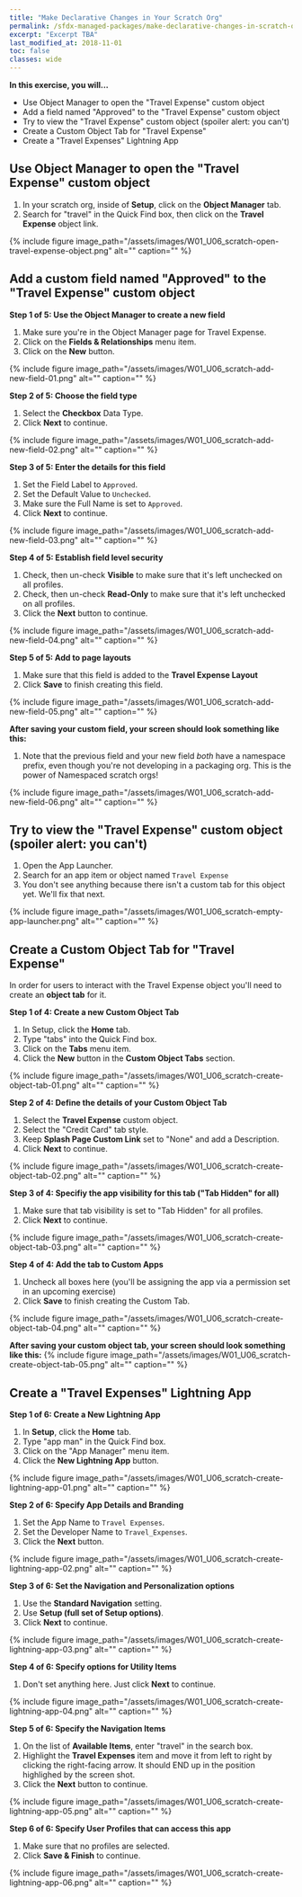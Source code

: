 ```yaml
---
title: "Make Declarative Changes in Your Scratch Org"
permalink: /sfdx-managed-packages/make-declarative-changes-in-scratch-org/
excerpt: "Excerpt TBA"
last_modified_at: 2018-11-01
toc: false
classes: wide
---
```


**In this exercise, you will...**

* Use Object Manager to open the "Travel Expense" custom object
* Add a field named "Approved" to the "Travel Expense" custom object
* Try to view the "Travel Expense" custom object (spoiler alert: you can't)
* Create a Custom Object Tab for "Travel Expense"
* Create a "Travel Expenses" Lightning App


## Use Object Manager to open the "Travel Expense" custom object

1. In your scratch org, inside of **Setup**, click on the **Object Manager** tab.
2. Search for "travel" in the Quick Find box, then click on the **Travel Expense** object link.

{% include figure image_path="/assets/images/W01_U06_scratch-open-travel-expense-object.png" alt="" caption="" %}

## Add a custom field named "Approved" to the "Travel Expense" custom object

**Step 1 of 5: Use the Object Manager to create a new field**

1. Make sure you're in the Object Manager page for Travel Expense.
2. Click on the **Fields & Relationships** menu item.
3. Click on the **New** button.

{% include figure image_path="/assets/images/W01_U06_scratch-add-new-field-01.png" alt="" caption="" %}

**Step 2 of 5: Choose the field type**

1. Select the **Checkbox** Data Type.
2. Click **Next** to continue.

{% include figure image_path="/assets/images/W01_U06_scratch-add-new-field-02.png" alt="" caption="" %}

**Step 3 of 5: Enter the details for this field**

1. Set the Field Label to `Approved`.
2. Set the Default Value to `Unchecked`.
3. Make sure the Full Name is set to `Approved`.
4. Click **Next** to continue.

{% include figure image_path="/assets/images/W01_U06_scratch-add-new-field-03.png" alt="" caption="" %}

**Step 4 of 5: Establish field level security**

1. Check, then un-check **Visible** to make sure that it's left unchecked on all profiles.
2. Check, then un-check **Read-Only** to make sure that it's left unchecked on all profiles.
3. Click the **Next** button to continue.

{% include figure image_path="/assets/images/W01_U06_scratch-add-new-field-04.png" alt="" caption="" %}

**Step 5 of 5: Add to page layouts**

1. Make sure that this field is added to the **Travel Expense Layout**
2. Click **Save** to finish creating this field.

{% include figure image_path="/assets/images/W01_U06_scratch-add-new-field-05.png" alt="" caption="" %}

**After saving your custom field, your screen should look something like this:**

1. Note that the previous field and your new field *both* have a namespace prefix, even though you're not developing in a packaging org.  This is the power of Namespaced scratch orgs!

{% include figure image_path="/assets/images/W01_U06_scratch-add-new-field-06.png" alt="" caption="" %}


## Try to view the "Travel Expense" custom object (spoiler alert: you can't)

1. Open the App Launcher.
2. Search for an app item or object named `Travel Expense`
3. You don't see anything because there isn't a custom tab for this object yet. We'll fix that next.

{% include figure image_path="/assets/images/W01_U06_scratch-empty-app-launcher.png" alt="" caption="" %}


## Create a Custom Object Tab for "Travel Expense"
In order for users to interact with the Travel Expense object you'll need to create an **object tab** for it.

**Step 1 of 4: Create a new Custom Object Tab**

1. In Setup, click the **Home** tab.
2. Type "tabs" into the Quick Find box.
3. Click on the **Tabs** menu item.
4. Click the **New** button in the **Custom Object Tabs** section.

{% include figure image_path="/assets/images/W01_U06_scratch-create-object-tab-01.png" alt="" caption="" %}

**Step 2 of 4: Define the details of your Custom Object Tab**

1. Select the **Travel Expense** custom object.
2. Select the "Credit Card" tab style.
3. Keep **Splash Page Custom Link** set to "None" and add a Description.
4. Click **Next** to continue.

{% include figure image_path="/assets/images/W01_U06_scratch-create-object-tab-02.png" alt="" caption="" %}

**Step 3 of 4: Specifiy the app visibility for this tab ("Tab Hidden" for all)**

1. Make sure that tab visibility is set to "Tab Hidden" for all profiles.
2. Click **Next** to continue.

{% include figure image_path="/assets/images/W01_U06_scratch-create-object-tab-03.png" alt="" caption="" %}

**Step 4 of 4: Add the tab to Custom Apps**

1. Uncheck all boxes here (you'll be assigning the app via a permission set in an upcoming exercise)
2. Click **Save** to finish creating the Custom Tab.

{% include figure image_path="/assets/images/W01_U06_scratch-create-object-tab-04.png" alt="" caption="" %}

**After saving your custom object tab, your screen should look something like this:**
{% include figure image_path="/assets/images/W01_U06_scratch-create-object-tab-05.png" alt="" caption="" %}


## Create a "Travel Expenses" Lightning App

**Step 1 of 6: Create a New Lightning App**

1. In **Setup**, click the **Home** tab.
2. Type "app man" in the Quick Find box.
3. Click on the "App Manager" menu item.
4. Click the **New Lightning App** button.

{% include figure image_path="/assets/images/W01_U06_scratch-create-lightning-app-01.png" alt="" caption="" %}

**Step 2 of 6: Specify App Details and Branding**

1. Set the App Name to `Travel Expenses`.
2. Set the Developer Name to `Travel_Expenses`.
3. Click the **Next** button.

{% include figure image_path="/assets/images/W01_U06_scratch-create-lightning-app-02.png" alt="" caption="" %}

**Step 3 of 6: Set the Navigation and Personalization options**

1. Use the **Standard Navigation** setting.
2. Use **Setup (full set of Setup options)**.
3. Click **Next** to continue.

{% include figure image_path="/assets/images/W01_U06_scratch-create-lightning-app-03.png" alt="" caption="" %}

**Step 4 of 6: Specify options for Utility Items**

1. Don't set anything here.  Just click **Next** to continue.

{% include figure image_path="/assets/images/W01_U06_scratch-create-lightning-app-04.png" alt="" caption="" %}

**Step 5 of 6: Specify the Navigation Items**

1. On the list of **Available Items**, enter "travel" in the search box.
2. Highlight the **Travel Expenses** item and move it from left to right by clicking the right-facing arrow.  It should END up in the position highlighed by the screen shot.
3. Click the **Next** button to continue.

{% include figure image_path="/assets/images/W01_U06_scratch-create-lightning-app-05.png" alt="" caption="" %}

**Step 6 of 6: Specify User Profiles that can access this app**

1. Make sure that no profiles are selected.
2. Click **Save & Finish** to continue.

{% include figure image_path="/assets/images/W01_U06_scratch-create-lightning-app-06.png" alt="" caption="" %}


